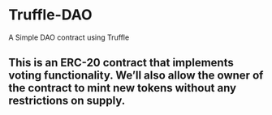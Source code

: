 # Truffle-DAO
A Simple DAO contract using Truffle

## This is an ERC-20 contract that implements voting functionality. We’ll also allow the owner of the contract to mint new tokens without any restrictions on supply.

